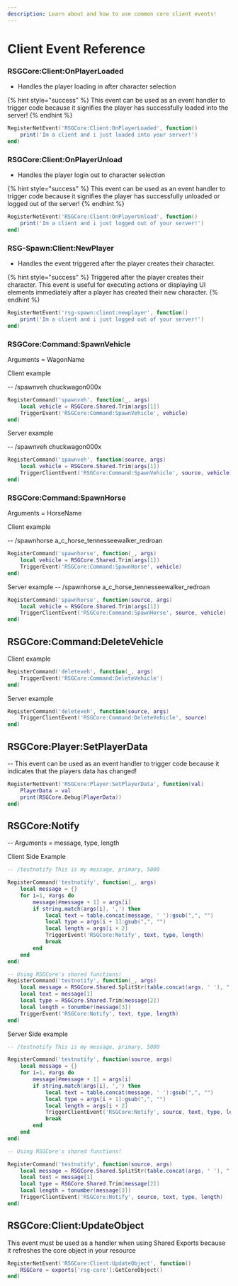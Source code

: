 ```yaml
---
description: Learn about and how to use common core client events!
---
```


# Client Event Reference

### RSGCore:Client:OnPlayerLoaded

* Handles the player loading in after character selection

{% hint style="success" %}
This event can be used as an event handler to trigger code because it signifies the player has successfully loaded into the server!
{% endhint %}

```lua
RegisterNetEvent('RSGCore:Client:OnPlayerLoaded', function()
    print('Im a client and i just loaded into your server!')
end)
```

### RSGCore:Client:OnPlayerUnload

* Handles the player login out to character selection

{% hint style="success" %}
This event can be used as an event handler to trigger code because it signifies the player has successfully unloaded or logged out of the server!
{% endhint %}

```lua
RegisterNetEvent('RSGCore:Client:OnPlayerUnload', function()
    print('Im a client and i just logged out of your server!')
end)
```

### RSG-Spawn:Client:NewPlayer

* Handles the event triggered after the player creates their character.

{% hint style="success" %}
Triggered after the player creates their character. This event is useful for executing actions or displaying UI elements immediately after a player has created their new character.
{% endhint %}

```lua
RegisterNetEvent('rsg-spawn:client:newplayer', function()
    print('Im a client and i just logged out of your server!')
end)
```

### RSGCore:Command:SpawnVehicle
Arguments = WagonName

Client example

-- /spawnveh chuckwagon000x
```lua
RegisterCommand('spawnveh', function(_, args)
    local vehicle = RSGCore.Shared.Trim(args[1])
    TriggerEvent('RSGCore:Command:SpawnVehicle', vehicle)
end)
```

Server example

-- /spawnveh chuckwagon000x
```lua
RegisterCommand('spawnveh', function(source, args)
    local vehicle = RSGCore.Shared.Trim(args[1])
    TriggerClientEvent('RSGCore:Command:SpawnVehicle', source, vehicle)
end)
```

### RSGCore:Command:SpawnHorse
Arguments = HorseName

Client example

-- /spawnhorse a_c_horse_tennesseewalker_redroan
```lua
RegisterCommand('spawnhorse', function(_, args)
    local vehicle = RSGCore.Shared.Trim(args[1])
    TriggerEvent('RSGCore:Command:SpawnHorse', vehicle)
end)
```

Server example
-- /spawnhorse a_c_horse_tennesseewalker_redroan
```lua
RegisterCommand('spawnhorse', function(source, args)
    local vehicle = RSGCore.Shared.Trim(args[1])
    TriggerClientEvent('RSGCore:Command:SpawnHorse', source, vehicle)
end)
```


## RSGCore:Command:DeleteVehicle

Client example
```lua
RegisterCommand('deleteveh', function(_, args)
    TriggerEvent('RSGCore:Command:DeleteVehicle')
end)
```

Server example
```lua
RegisterCommand('deleteveh', function(source, args)
    TriggerClientEvent('RSGCore:Command:DeleteVehicle', source)
end)
```

## RSGCore:Player:SetPlayerData
-- This event can be used as an event handler to trigger code because it indicates that the players data has changed!

```lua
RegisterNetEvent('RSGCore:Player:SetPlayerData', function(val)
    PlayerData = val
    print(RSGCore.Debug(PlayerData))
end)
```

## RSGCore:Notify

-- Arguments = message, type, length

Client Side Example
```lua
-- /testnotify This is my message, primary, 5000

RegisterCommand('testnotify', function(_, args)
    local message = {}
    for i=1, #args do
        message[#message + 1] = args[i]
        if string.match(args[i], ',') then
            local text = table.concat(message, ' '):gsub(",", "")
            local type = args[i + 1]:gsub(",", "")
            local length = args[i + 2]
            TriggerEvent('RSGCore:Notify', text, type, length)
            break
        end
    end
end)

-- Using RSGCore's shared functions!
RegisterCommand('testnotify', function(_, args)
    local message = RSGCore.Shared.SplitStr(table.concat(args, ' '), ",")
    local text = message[1]
    local type = RSGCore.Shared.Trim(message[2])
    local length = tonumber(message[3])
    TriggerEvent('RSGCore:Notify', text, type, length)
end)
```

Server Side example

```lua
-- /testnotify This is my message, primary, 5000

RegisterCommand('testnotify', function(source, args)
    local message = {}
    for i=1, #args do
        message[#message + 1] = args[i]
        if string.match(args[i], ',') then
            local text = table.concat(message, ' '):gsub(",", "")
            local type = args[i + 1]:gsub(",", "")
            local length = args[i + 2]
            TriggerClientEvent('RSGCore:Notify', source, text, type, length)
            break
        end
    end
end)

-- Using RSGCore's shared functions!

RegisterCommand('testnotify', function(source, args)
    local message = RSGCore.Shared.SplitStr(table.concat(args, ' '), ",")
    local text = message[1]
    local type = RSGCore.Shared.Trim(message[2])
    local length = tonumber(message[3])
    TriggerClientEvent('RSGCore:Notify', source, text, type, length)
end)
```

## RSGCore:Client:UpdateObject
This event must be used as a handler when using Shared Exports because it refreshes the core object in your resource

```lua
RegisterNetEvent('RSGCore:Client:UpdateObject', function()
    RSGCore = exports['rsg-core']:GetCoreObject()
end)
```
